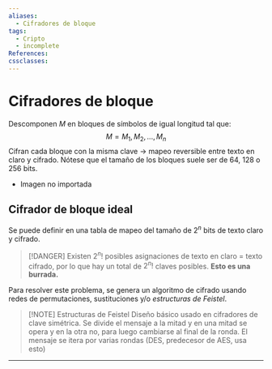 ```yaml
---
aliases:
  - Cifradores de bloque
tags:
  - Cripto
  - incomplete
References: 
cssclasses:
---
```

# Cifradores de bloque

Descomponen $M$ en bloques de símbolos de igual longitud tal que:
$$M = M_1, M_2, ..., M_n$$
Cifran cada bloque con la misma clave -> mapeo reversible entre texto en claro y cifrado. Nótese que el tamaño de los bloques suele ser de 64, 128 o 256 bits.

+ Imagen no importada

## Cifrador de bloque ideal

Se puede definir en una tabla de mapeo del tamaño de $2^n$ bits de texto claro y cifrado. 

>[!DANGER]
>Existen $2^n!$ posibles asignaciones de texto en claro = texto cifrado, por lo que hay un total de $2^n!$ claves posibles. **Esto es una burrada.**

Para resolver este problema, se genera un algoritmo de cifrado usando redes de permutaciones, sustituciones y/o *estructuras de Feistel*.

>[!NOTE] Estructuras de Feistel
>Diseño básico usado en cifradores de clave simétrica. Se divide el mensaje a la mitad y en una mitad se opera y en la otra no, para luego cambiarse al final de la ronda. El mensaje se itera por varias rondas (DES, predecesor de AES, usa esto)






***